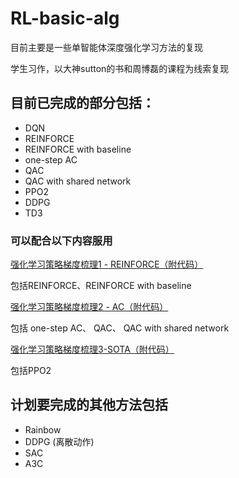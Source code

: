 # RL-basic-alg

目前主要是一些单智能体深度强化学习方法的复现

学生习作，以大神sutton的书和周博磊的课程为线索复现

## 目前已完成的部分包括：

* DQN
* REINFORCE
* REINFORCE with baseline
* one-step AC
* QAC
* QAC with shared network
* PPO2
* DDPG
* TD3

### 可以配合以下内容服用
[强化学习策略梯度梳理1 - REINFORCE（附代码）](https://blog.csdn.net/thousandsofwind/article/details/107081358) 

包括REINFORCE、REINFORCE with baseline

[强化学习策略梯度梳理2 - AC（附代码）](https://blog.csdn.net/thousandsofwind/article/details/107174444)

包括 one-step AC、 QAC、 QAC with shared network

[强化学习策略梯度梳理3-SOTA（附代码）](https://blog.csdn.net/thousandsofwind/article/details/107209674)

包括PPO2

## 计划要完成的其他方法包括
* Rainbow
* DDPG (离散动作)
* SAC
* A3C


